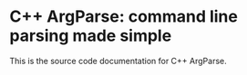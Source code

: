 # C++ ArgParse: command line parsing made simple

This is the source code documentation for C++ ArgParse.
